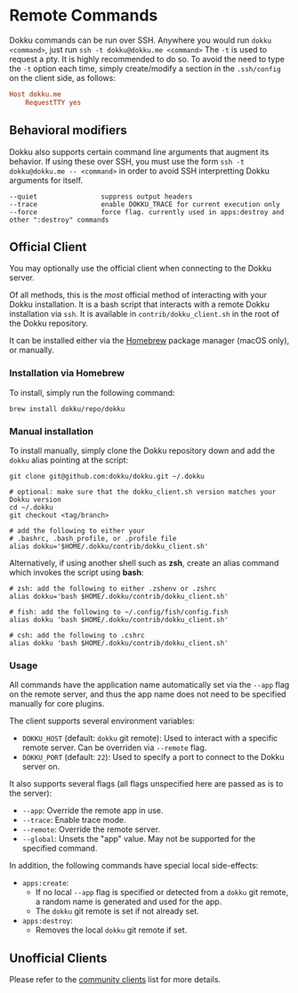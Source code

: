 # Remote Commands

Dokku commands can be run over SSH. Anywhere you would run `dokku <command>`, just run `ssh -t dokku@dokku.me <command>`
The `-t` is used to request a pty. It is highly recommended to do so.
To avoid the need to type the `-t` option each time, simply create/modify a section in the `.ssh/config` on the client side, as follows:

```ini
Host dokku.me
    RequestTTY yes
```

## Behavioral modifiers

Dokku also supports certain command line arguments that augment its behavior. If using these over SSH, you must use the form `ssh -t dokku@dokku.me -- <command>`
in order to avoid SSH interpretting Dokku arguments for itself.

```
--quiet                suppress output headers
--trace                enable DOKKU_TRACE for current execution only
--force                force flag. currently used in apps:destroy and other ":destroy" commands
```

## Official Client

You may optionally use the official client when connecting to the Dokku server.

Of all methods, this is the *most* official method of interacting with your Dokku installation. It is a bash script that interacts with a remote Dokku installation via `ssh`. It is available in `contrib/dokku_client.sh` in the root of the Dokku repository.

It can be installed either via the [Homebrew](https://brew.sh) package manager (macOS only), or manually.

### Installation via Homebrew

To install, simply run the following command:

```shell
brew install dokku/repo/dokku
```

### Manual installation

To install manually, simply clone the Dokku repository down and add the `dokku` alias pointing at the script:

```shell
git clone git@github.com:dokku/dokku.git ~/.dokku

# optional: make sure that the dokku_client.sh version matches your Dokku version
cd ~/.dokku
git checkout <tag/branch>

# add the following to either your
# .bashrc, .bash_profile, or .profile file
alias dokku='$HOME/.dokku/contrib/dokku_client.sh'
```

Alternatively, if using another shell such as **zsh**, create an alias command which invokes the script using **bash**:

```shell
# zsh: add the following to either .zshenv or .zshrc
alias dokku='bash $HOME/.dokku/contrib/dokku_client.sh'

# fish: add the following to ~/.config/fish/config.fish
alias dokku 'bash $HOME/.dokku/contrib/dokku_client.sh'

# csh: add the following to .cshrc
alias dokku 'bash $HOME/.dokku/contrib/dokku_client.sh'
```

### Usage

All commands have the application name automatically set via the `--app` flag on the remote server, and thus the app name does not need to be specified manually for core plugins.

The client supports several environment variables:

- `DOKKU_HOST` (default: `dokku` git remote): Used to interact with a specific remote server. Can be overriden via `--remote` flag.
- `DOKKU_PORT` (default: `22`): Used to specify a port to connect to the Dokku server on.

It also supports several flags (all flags unspecified here are passed as is to the server):

- `--app`: Override the remote app in use.
- `--trace`: Enable trace mode.
- `--remote`: Override the remote server.
- `--global`: Unsets the "app" value. May not be supported for the specified command.

In addition, the following commands have special local side-effects:

- `apps:create`:
  - If no local `--app` flag is specified or detected from a `dokku` git remote, a random name is generated and used for the app.
  - The `dokku` git remote is set if not already set.
- `apps:destroy`:
  - Removes the local `dokku` git remote if set.

## Unofficial Clients

Please refer to the [community clients](/docs/community/clients.md) list for more details.
